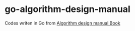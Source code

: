 # go-algorithm-design-manual
Codes writen in Go from [Algorithm design manual Book](http://a.co/8uZVrC8)
